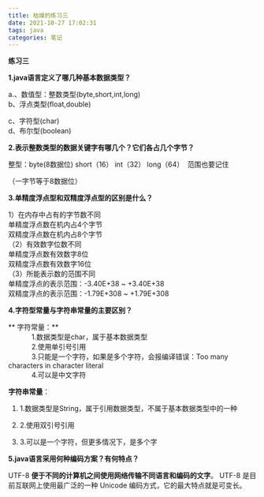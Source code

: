 ```yaml
---
title: 枯燥的练习三
date: 2021-10-27 17:02:31
tags: java
categories: 笔记
---
```


<!--more-->

**练习三**

**1.java语言定义了哪几种基本数据类型？**

a.、数值型：整数类型\(byte,short,int,long\)  
b、浮点类型\(float,double\)

c、字符型\(char\)  
d、布尔型\(boolean\)

**2.表示整数类型的数据关键字有哪几个？它们各占几个字节？**

整型：byte\(8数据位\) short（16） int（32） long（64）  范围也要记住

（一字节等于8数据位）

**3.单精度浮点型和双精度浮点型的区别是什么？**

1）在内存中占有的字节数不同  
单精度浮点数在机内占4个字节  
双精度浮点数在机内占8个字节  
（2）有效数字位数不同  
单精度浮点数有效数字8位  
双精度浮点数有效数字16位  
（3）所能表示数的范围不同  
单精度浮点的表示范围：-3.40E+38 \~ +3.40E+38  
双精度浮点的表示范围：-1.79E+308 \~ +1.79E+308

**4.字符型常量与字符串常量的主要区别？**

** 字符常量：**  
            1.数据类型是char，属于基本数据类型  
            2.使用单引号引用  
            3.只能是一个字符，如果是多个字符，会报编译错误：Too many characters in character literal  
            4.可以是中文字符

**字符串常量**：

1.  1.数据类型是String，属于引用数据类型，不属于基本数据类型中的一种

2.  2.使用双引号引用

3.  3.可以是一个字符，但更多情况下，是多个字

**5.java语言采用何种编码方案？有何特点？**

UTF-8 **便于不同的计算机之间使用网络传输不同语言和编码的文字**。 UTF-8 是目前互联网上使用最广泛的一种 Unicode 编码方式，它的最大特点就是可变长。